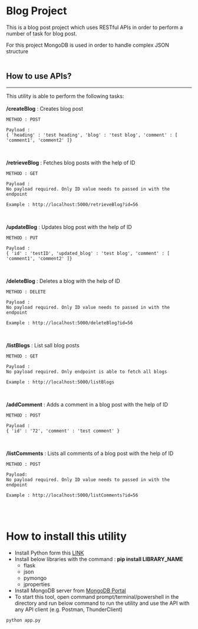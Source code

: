 # Blog Project

This is a blog post project which uses RESTful APIs in order to perform a number of task for blog post.

For this project MongoDB is used in order to handle complex JSON structure
<br><br>

## How to use APIs?
---
This utility is able to perform the following tasks:
<br><br>
**/createBlog** : Creates blog post
<br>
```
METHOD : POST

Payload : 
{ 'heading' : 'test heading', 'blog' : 'test blog', 'comment' : [ 'comment1', 'comment2' ]}
```

<br>

**/retrieveBlog** : Fetches blog posts with the help of ID
<br>
```
METHOD : GET

Payload : 
No payload required. Only ID value needs to passed in with the endpoint

Example : http://localhost:5000/retrieveBlog?id=56
```

<br>

**/updateBlog** : Updates blog post with the help of ID
<br>
```
METHOD : PUT

Payload : 
{ 'id' : 'testID', 'updated_blog' : 'test blog', 'comment' : [ 'comment1', 'comment2' ]}
```

<br>

**/deleteBlog** : Deletes a blog with the help of ID
<br>
```
METHOD : DELETE

Payload : 
No payload required. Only ID value needs to passed in with the endpoint

Example : http://localhost:5000/deleteBlog?id=56
```

<br>

**/listBlogs** : List sall blog posts
<br>
```
METHOD : GET

Payload : 
No payload required. Only endpoint is able to fetch all blogs

Example : http://localhost:5000/listBlogs
```

<br>

**/addComment** : Adds a comment in a blog post with the help of ID
<br>
```
METHOD : POST

Payload : 
{ 'id' : '72', 'comment' : 'test comment' }
```

<br>

**/listComments** : Lists all comments of a blog post with the help of ID
<br>
```
METHOD : POST

Payload:
No payload required. Only ID value needs to passed in with the endpoint

Example : http://localhost:5000/listComments?id=56
```

<br>
<br>

# How to install this utility
- Install Python form this [LINK](https://www.python.org/downloads/)
- Install below libraries with the command : **pip install LIBRARY_NAME**
    - flask
    - json
    - pymongo
    - jproperties
- Install MongoDB server from [MongoDB Portal](https://www.mongodb.com/docs/manual/tutorial/install-mongodb-on-os-x/)
- To start this tool, open command prompt/terminal/powershell in the directory and run below command to run the utility and use the API with any API client (e.g. Postman, ThunderClient)
```
python app.py
```